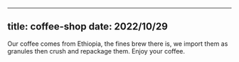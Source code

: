 
---
title: coffee-shop
date: 2022/10/29
---

Our coffee comes from Ethiopia, the fines brew there is, we import them as granules then crush and repackage them. Enjoy your coffee.
